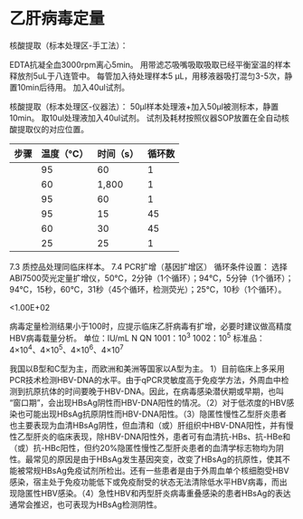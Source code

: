 # 乙肝病毒定量
核酸提取（标本处理区-手工法）：

<procedure>
<step>EDTA抗凝全血3000rpm离心5min。</step>
<step>用带滤芯吸嘴吸取吸取已经平衡室温的样本释放剂5uL于八连管中。</step>
<step>每管加入待处理样本5 μL，用移液器吸打混匀3-5次，静置10min后待用。</step>
<step>加入40ul试剂。</step>
</procedure>


核酸提取（标本处理区-仪器法）：
50µl样本处理液+加入50µl被测标本，静置10min。
取10ul处理液加入40ul试剂。
试剂及耗材按照仪器SOP放置在全自动核酸提取仪的对应位置。 

| 步骤      | 温度（°C） | 时间（s） | 循环数 |
|---------|--------|-------|-----|
|     | 95     | 60    | 1   |
|        | 60     | 1,800 | 1   |
| | 95     | 60    | 1   |
|       | 95     | 15    | 45  |
|  | 60     | 30    | 45  |
|     | 25     | 25    | 1   |

7.3 质控品处理同临床样本。
7.4  PCR扩增（基因扩增区）
循环条件设置：
选择ABI7500荧光定量扩增仪，50℃，2分钟（1个循环）；94℃，5分钟（1个循环）；94℃，15秒，60℃，31秒（45个循环，检测荧光）；25℃，10秒（1个循环）。


<1.00E+02

病毒定量检测结果小于100时，应提示临床乙肝病毒有扩增，必要时建议做高精度HBV病毒载量分析。
单位：IU/mL
N
QN
1001：10<sup>3</sup>
1002：10<sup>5</sup>
标准品：4×10<sup>4</sup>、4×10<sup>5</sup>、4×10<sup>6</sup>、4×10<sup>7</sup>

我国以B型和C型为主，而欧洲和美洲等国家以A型为主。
1）目前临床上多采用PCR技术检测HBV-DNA的水平。由于qPCR灵敏度高于免疫学方法，外周血中检测到抗原抗体的时间要晚于HBV-DNA。因此，在病毒感染潜伏期或早期，也叫 “窗口期”​，会出现HBsAg阴性而HBV-DNA阳性的情况。（2）对于低浓度的HBV感染也可能出现HBsAg抗原阴性而HBV-DNA阳性。（3）隐匿性慢性乙型肝炎患者也主要表现为血清HBsAg阴性，但血清和（或）肝组织中HBV-DNA阳性，并有慢性乙型肝炎的临床表现，除HBV-DNA阳性外，患者可有血清抗-HBs、抗-HBe和（或）抗-HBc阳性，但约20%隐匿性慢性乙型肝炎患者的血清学标志物均为阴性。最常见的原因是由于HBsAg发生基因突变，改变了HBsAg的抗原性，使其不能被常规HBsAg免疫试剂所检出。还有一些患者是由于外周血单个核细胞受HBV感染，宿主处于免疫功能低下或免疫耐受的状态无法清除低水平HBV病毒，而出现隐匿性HBV感染。（4）急性HBV和丙型肝炎病毒重叠感染的患者HBsAg的表达通常会推迟，也可表现为HBsAg检测阴性。